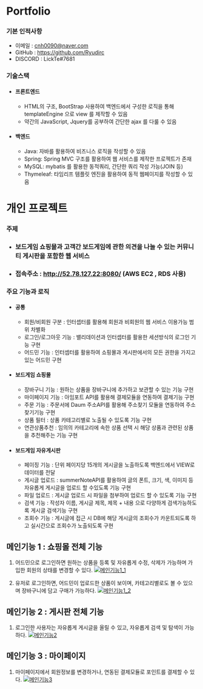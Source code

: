 # Portfolio
### 기본 인적사항
 - 이메일 : cnh0090@naver.com
 - GitHub : https://github.com/Ryudirc
 - DISCORD : LickTe#7681
 
 ### 기술스택
 - #### 프론트엔드
    - HTML의 구조, BootStrap 사용하여 백엔드에서 구성한 로직을 통해 templateEngine 으로 view 를 제작할 수 있음
    - 약간의 JavaScript, Jquery를 공부하여 간단한 ajax 를 다룰 수 있음 
    
 - #### 백엔드
    - Java: 자바를 활용하여 비즈니스 로직을 작성할 수 있음
    - Spring: Spring MVC 구조를 활용하여 웹 서비스를 제작한 프로젝트가 존재
    - MySQL: mybatis 를 활용한 동적쿼리, 간단한 쿼리 작성 가능(JOIN 등)
    - Thymeleaf: 타임리프 템플릿 엔진을 활용하여 동적 웹페이지를 작성할 수 있음


# 개인 프로젝트 
### 주제
 - ### 보드게임 쇼핑몰과 고객간 보드게임에 관한 의견을 나눌 수 있는 커뮤니티 게시판을 포함한 웹 서비스
 - ### 접속주소 : http://52.78.127.22:8080/  (AWS EC2 , RDS 사용)





### 주요 기능과 로직
 - #### 공통
   - 회원/비회원 구분 : 인터셉터를 활용해 회원과 비회원의 웹 서비스 이용가능 범위 차별화
   - 로그인/로그아웃 기능 : 밸리데이션과 인터셉터를 활용한 세션방식의 로그인 기능 구현
   - 어드민 기능 : 인터셉터를 활용하여 쇼핑몰과 게시판에서의 모든 권한을 가지고 있는 어드민 구현
   
 - #### 보드게임 쇼핑몰
   - 장바구니 기능 : 원하는 상품을 장바구니에 추가하고 보관할 수 있는 기능 구현
   - 마이페이지 기능 : 아임포트 API를 활용해 결제모듈을 연동하여 결제기능 구현
   - 주문 기능 : 주문서에 Daum 주소API를 활용해 주소찾기 모듈을 연동하여 주소찾기기능 구현
   - 상품 필터 : 상품 카테고리별로 노출될 수 있도록 기능 구현
   - 연관상품추천 : 임의의 카테고리에 속한 상품 선택 시 해당 상품과 관련된 상품을 추천해주는 기능 구현
   
 - #### 보드게임 자유게시판
   - 페이징 기능 : 단위 페이지당 15개의 게시글을 노출하도록 백엔드에서 VIEW로 데이터를 전달
   - 게시글 업로드 : summerNoteAPI를 활용하여 글의 폰트, 크기, 색, 이미지 등 자유롭게 게시글을 업로드 할 수있도록 기능 구현
   - 파일 업로드 : 게시글 업로드 시 파일을 첨부하여 업로드 할 수 있도록 기능 구현
   - 검색 기능 : 작성자 이름, 게시글 제목, 제목 + 내용 으로 다양하게 검색가능하도록 게시글 검색기능 구현
   - 조회수 기능 : 게시글에 접근 시 DB에 해당 게시글의 조회수가 카운트되도록 하고 실시간으로 조회수가 노출되도록 구현
   
## 메인기능 1 : 쇼핑몰 전체 기능
1. 어드민으로 로그인하면 원하는 상품을 등록 및 자유롭게 수정, 삭제가 가능하며 가입한 회원의 상태를 변경할 수 있다.
[![메인기능1_1](http://img.youtube.com/vi/jV2HWLNqiwA/maxresdefault.jpg)](https://youtu.be/jV2HWLNqiwA)

2. 유저로 로그인하면, 어드민이 업로드한 상품이 보이며, 카테고리별로도 볼 수 있으며 장바구니에 담고 구매가 가능하다.
[![메인기능1_2](http://img.youtube.com/vi/ePH-LCA0sPQ/maxresdefault.jpg)](https://youtu.be/ePH-LCA0sPQ)


## 메인기능 2 : 게시판 전체 기능
1. 로그인한 사용자는 자유롭게 게시글을 올릴 수 있고, 자유롭게 검색 및 탐색이 가능하다.
[![메인기능2](http://img.youtube.com/vi/_8HvkKZAOi8/maxresdefault.jpg)](https://youtu.be/_8HvkKZAOi8)

## 메인기능 3 : 마이페이지
1. 마이페이지에서 회원정보를 변경하거나, 연동된 결제모듈로 포인트를 결제할 수 있다.
[![메인기능3](http://img.youtube.com/vi/nTuxDpQO7XQ/maxresdefault.jpg)](https://youtu.be/nTuxDpQO7XQ)
